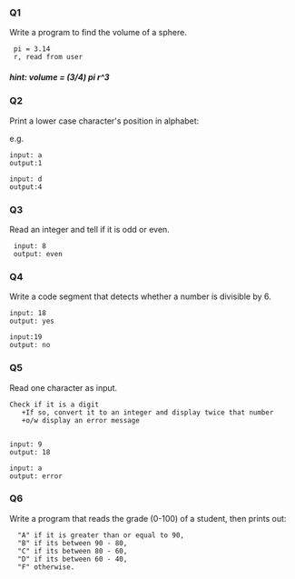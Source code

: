 
### Q1

Write a program to find the volume of a sphere.

     pi = 3.14
     r, read from user
     
##### hint: volume = (3/4) pi r^3

### Q2

Print a lower case character's position in alphabet:

e.g.

    input: a
    output:1  
    
    input: d
    output:4  
     

### Q3

 Read an integer and tell if it is odd or even.
 
     input: 8
     output: even
     

### Q4

Write a code segment that detects whether a number is divisible by 6.

    input: 18
    output: yes
   
    input:19
    output: no
 

### Q5

Read one character as input.

    Check if it is a digit
	   +If so, convert it to an integer and display twice that number
	   +o/w display an error message
       

    input: 9
    output: 18
    
    input: a
    output: error

### Q6

Write a program that reads the grade (0-100) of a student, then prints out:

      "A" if it is greater than or equal to 90, 
      "B" if its between 90 - 80, 
      "C" if its between 80 - 60, 
      "D" if its between 60 - 40,
      "F" otherwise. 

